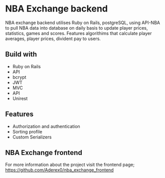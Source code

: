 # NBA Exchange backend

NBA exchange backend utilises Ruby on Rails, postgreSQL, using API-NBA to pull NBA data into database on daily basis to update player prices, statistics, games and scores. Features algorithims that calculate player averages, player prices, divident pay to users. 

## Build with

- Ruby on Rails
- API
- bcrypt
- JWT
- MVC
- API
- Unirest

## Features

- Authorization and authentication
- Sorting profile
- Custom Serializers

## NBA Exchange frontend

For more information about the project visit the frontend page;
https://github.com/Aderex0/nba_exchange_frontend
